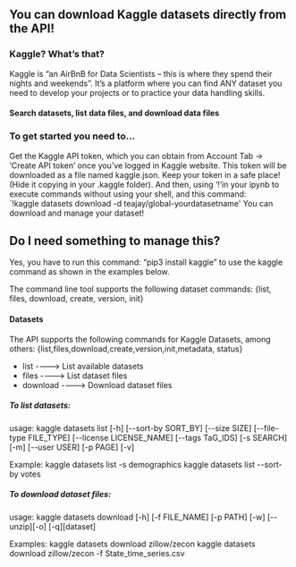 ## You can download Kaggle datasets directly from the API!

### Kaggle? What’s that?

Kaggle is “an AirBnB for Data Scientists – this is where they spend their nights and weekends”. It’s a platform where you can find ANY dataset you need to develop your projects or to practice your data handling skills.

####  **Search datasets, list data files, and download data files**

### To get started you need to…

Get the Kaggle API token, which you can obtain from Account Tab -> ‘Create API token’ once you’ve logged in Kaggle website. This token will be downloaded as a file named kaggle.json.
Keep your token in a safe place! (Hide it copying in your .kaggle folder).
And then, using ‘!’in your ipynb to execute commands without using your shell, and this command:  
`!kaggle datasets download -d teajay/global-yourdatasetname' 
You can download and manage your dataset!


## Do I need something to manage this?
Yes, you have to run this command: “pip3 install kaggle” to use the kaggle command as shown in the examples below.

The command line tool supports the following dataset commands: {list, files, download, create, version, init}

#### Datasets
The API supports the following commands for Kaggle Datasets, among others:
{list,files,download,create,version,init,metadata, status}
- list      ----> List available datasets
- files     ----> List dataset files
- download  ----> Download dataset files
   
 

##### To list datasets:
usage: kaggle datasets list [-h] [--sort-by SORT_BY] [--size SIZE] [--file-type FILE_TYPE] [--license LICENSE_NAME] [--tags TaG_IDS] [-s SEARCH] [-m] [--user USER] [-p PAGE] [-v]

Example:
kaggle datasets list -s demographics
kaggle datasets list --sort-by votes

##### To download dataset files:
usage: kaggle datasets download [-h] [-f FILE_NAME] [-p PATH] [-w] [--unzip][-o] [-q][dataset]

Examples:
kaggle datasets download zillow/zecon
kaggle datasets download zillow/zecon -f State_time_series.csv
